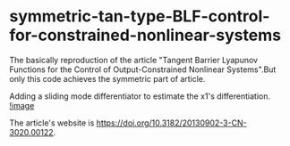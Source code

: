 # symmetric-tan-type-BLF-control-for-constrained-nonlinear-systems
The basically reproduction of the article "Tangent Barrier Lyapunov Functions for the Control of Output-Constrained Nonlinear Systems".But only this code
achieves the symmetric part of article.

Adding a sliding mode differentiator to estimate the x1's differentiation.
[!image](".\md_img_src\differentiator.png")

The article's website is https://doi.org/10.3182/20130902-3-CN-3020.00122.
